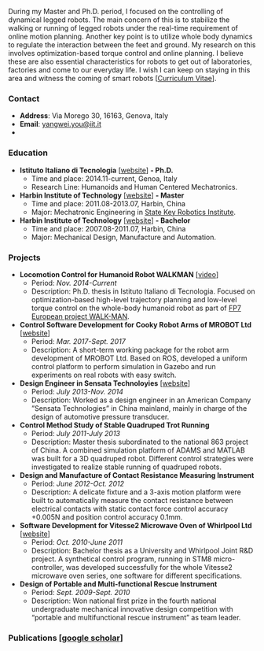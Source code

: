 During my Master and Ph.D. period, I focused on the controlling of dynamical legged robots. The main concern of this is to stabilize the walking or running of legged robots under the real-time requirement of online motion planning. Another key point is to utilize whole body dynamics to regulate the interaction between the feet and ground. My research on this involves optimization-based torque control and online planning. I believe these are also essential characteristics for robots to get out of laboratories, factories and come to our everyday life. I wish I can keep on staying in this area and witness the coming of smart robots [[Curriculum Vitae](yangweiyou.github.io/doc/yangwei_cv.pdf)].

### Contact
- **Address**: Via Morego 30, 16163, Genova, Italy
- **Email**: [yangwei.you@iit.it](mailto:yangwei.you@iit.it)
- <img src="yangweiyou.github.io/pic/linkedin.jpg" width="10">

### Education
- **Istituto Italiano di Tecnologia** [[website](http://www.iit.it)] **- Ph.D.**
    - Time and place: 2014.11-current, Genoa, Italy
    - Research Line: Humanoids and Human Centered Mechatronics.
- **Harbin Institute of Technology** [[website](http://www.hit.edu.cn/)] **- Master**
    - Time and place: 2011.08-2013.07, Harbin, China
    - Major: Mechatronic Engineering in [State Key Robotics Institute](http://robot.hit.edu.cn/).
- **Harbin Institute of Technology** [[website](http://www.hit.edu.cn/)] **- Bachelor**
    - Time and place: 2007.08-2011.07, Harbin, China
    - Major: Mechanical Design, Manufacture and Automation.

### Projects
+ **Locomotion Control for Humanoid Robot WALKMAN** [[video](https://www.youtube.com/watch?v=qqmxTru05zQ&list=PLy-1ge_QAtREvXLa-rlM1kwaPhz0Qjdqx)]
    - Period: _Nov. 2014-Current_
    - Description: Ph.D. thesis in Istituto Italiano di Tecnologia. Focused on optimization-based high-level trajectory planning and low-level torque control on the whole-body humanoid robot as part of [FP7 European project WALK-MAN](https://www.walk-man.eu/).
+ **Control Software Development for Cooky Robot Arms of MROBOT Ltd** [[website](http://m.mrobot.cn/)]
    - Period: _Mar. 2017-Sept. 2017_ 
    - Description: A short-term working package for the robot arm development of MROBOT Ltd. Based on ROS, developed a uniform control platform to perform simulation in Gazebo and run experiments on real robots with easy switch.
+ **Design Engineer in Sensata Technoloyies** [[website](http://www.sensata.com/)]
    - Period: _July 2013-Nov. 2014_ 
    - Description: Worked as a design engineer in an American Company ”Sensata Technologies” in China mainland, mainly in charge of the design of automotive pressure transducer.
+ **Control Method Study of Stable Quadruped Trot Running**
    - Period: _July 2011-July 2013_ 
    - Description: Master thesis subordinated to the national 863 project of China. A combined simulation platform of ADAMS and MATLAB was built for a 3D quadruped robot. Different control strategies were investigated to realize stable running of quadruped robots.
+ **Design and Manufacture of Contact Resistance Measuring Instrument**
    - Period: _June 2012-Oct. 2012_ 
    - Description: A delicate fixture and a 3-axis motion platform were built to automatically measure the contact resistance between electrical contacts with static contact force control accuracy +0.005N and position control accuracy 0.1mm.
+ **Software Development for Vitesse2 Microwave Oven of Whirlpool Ltd** [[website](https://www.whirlpool.com/)]
    - Period: _Oct. 2010-June 2011_ 
    - Description: Bachelor thesis as a University and Whirlpool Joint R&D project. A synthetical control program, running in STM8 micro-controller, was developed successfully for the whole Vitesse2 microwave oven series, one software for different specifications.
+ **Design of Portable and Multi-functional Rescue Instrument**
    - Period: _Sept. 2009-Sept. 2010_ 
    - Description: Won national first prize in the fourth national undergraduate mechanical innovative design competition with “portable and multifunctional rescue instrument” as team leader.


### Publications [[google scholar](https://scholar.google.com/citations?hl=en&user=Vge9cxEAAAAJ)]

